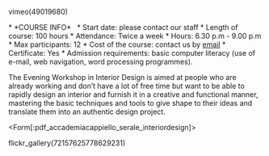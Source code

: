 vimeo(49019680)

<div id='aside'>
* *COURSE INFO*
&nbsp;
* Start date: please contact our staff
* Length of course: 100 hours
* Attendance: Twice a week 
* Hours: 6.30 p.m - 9.00 p.m
* Max participants: 12
* Cost of the course: contact us by <a href="mailto: international@accademia-cappiello.it">email</a>
* Certificate: Yes
* Admission requirements: basic computer literacy (use of e-mail, web navigation, word processing programmes).
</div>

The Evening Workshop in Interior Design is aimed at people who are already working and don’t have a lot of free time but want to be able to rapidly design an interior and furnish it in a creative and functional manner, mastering the basic techniques and tools to give shape to their ideas and translate them into an authentic design project.

<Form[:pdf_accademiacappiello_serale_interiordesign]>

flickr_gallery(72157625778629231)